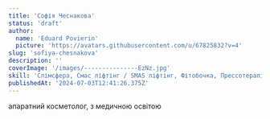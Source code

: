 ```yaml
---
title: 'Софія Чеснакова'
status: 'draft'
author:
  name: 'Eduard Povierin'
  picture: 'https://avatars.githubusercontent.com/u/67825832?v=4'
slug: 'sofiya-chesnakova'
description: ''
coverImage: '/images/---------------EzNz.jpg'
skill: 'Слімсфера, Смас ліфтінг / SMAS ліфтінг, Фітобочка, Прессотерапія, Обгортання'
publishedAt: '2024-07-03T12:41:26.375Z'
---
```


апаратний косметолог, з медичною освітою